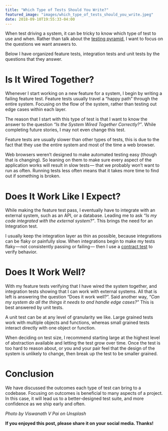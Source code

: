 ```yaml
---
title: "Which Type of Tests Should You Write?"
featured_image: "images/which_type_of_tests_should_you_write.jpeg"
date: 2018-09-10T19:55:33-04:00
---
```


When test driving a system, it can be tricky to know which type of test to use and when. Rather than talk about the [testing pyramid](https://martinfowler.com/bliki/TestPyramid.html), I want to focus on the questions we want answers to.

Below I have organized feature tests, integration tests and unit tests by the questions that they answer.

# Is It Wired Together?

Whenever I start working on a new feature for a system, I begin by writing a failing feature test. Feature tests usually travel a “happy path” through the entire system. Focusing on the flow of the system, rather than testing out edge cases within each layer.

The reason that I start with this type of test is that I want to know the answer to the question *“Is the System Wired Together Correctly?”*. While completing future stories, I may not even change this test.

Feature tests are usually slower than other types of tests, this is due to the fact that they use the entire system and most of the time a web browser.

Web browsers weren’t designed to make automated testing easy (though that is changing). So leaning on them to make sure every aspect of the application works will result in slow tests — that we probably won’t want to run as often. Running tests less often means that it takes more time to find out if something is broken.

# Does It Work Like I Expect?

While making the feature test pass, I eventually have to integrate with an external system, such as an API, or a database. Leading me to ask *“Is my code integrated with the external system?”*. This brings the need for an Integration test.

I usually keep the integration layer as thin as possible, because integrations can be flaky or painfully slow. When integrations begin to make my tests flaky — not consistently passing or failing — then I use a [contract test](/posts/testing-patterns-in-ruby-contract-testing/) to verify behavior.

# Does It Work Well?

With my feature tests verifying that I have wired the system together, and integration tests showing that I can work with external systems. All that is left is answering the question “Does it work well?”. Said another way, *“Can my system do all the things it needs to and handle edge cases?”* This is best answered by unit tests.

A unit test can be at any level of granularity we like. Large grained tests work with multiple objects and functions, whereas small grained tests interact directly with one object or function.

When deciding on test size, I recommend starting large at the highest level of abstraction available and letting the test grow over time. Once the test is too hard to reason about, or you and your pair feel that the design of the system is unlikely to change, then break up the test to be smaller grained.

# Conclusion

We have discussed the outcomes each type of test can bring to a codebase. Focusing on outcomes is beneficial to many aspects of a project. In this case, it will lead us to a better-designed test suite, and more confidence as we ship early and often.

*Photo by Viswanath V Pai on Unsplash*

**If you enjoyed this post, please share it on your social media. Thanks!**
